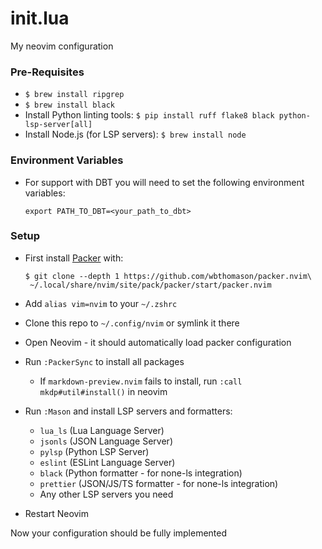 # init.lua
My neovim configuration

### Pre-Requisites

* `$ brew install ripgrep`
* `$ brew install black`
* Install Python linting tools: `$ pip install ruff flake8 black python-lsp-server[all]`
* Install Node.js (for LSP servers): `$ brew install node`

### Environment Variables

* For support with DBT you will need to set the following environment variables:

    ```shell
    export PATH_TO_DBT=<your_path_to_dbt>
    ```

### Setup

* First install [Packer](https://github.com/wbthomason/packer.nvim) with:

    ```shell
    $ git clone --depth 1 https://github.com/wbthomason/packer.nvim\
     ~/.local/share/nvim/site/pack/packer/start/packer.nvim
    ```

* Add `alias vim=nvim` to your `~/.zshrc`
* Clone this repo to `~/.config/nvim` or symlink it there
* Open Neovim - it should automatically load packer configuration
* Run `:PackerSync` to install all packages
  - If `markdown-preview.nvim` fails to install, run `:call mkdp#util#install()` in neovim
* Run `:Mason` and install LSP servers and formatters:
  - `lua_ls` (Lua Language Server)
  - `jsonls` (JSON Language Server)
  - `pylsp` (Python LSP Server)
  - `eslint` (ESLint Language Server)
  - `black` (Python formatter - for none-ls integration)
  - `prettier` (JSON/JS/TS formatter - for none-ls integration)
  - Any other LSP servers you need
* Restart Neovim

Now your configuration should be fully implemented
